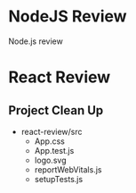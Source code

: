 # NodeJS Review
Node.js review

# React Review
## Project Clean Up
- react-review/src
    - App.css
    - App.test.js
    - logo.svg
    - reportWebVitals.js
    - setupTests.js
